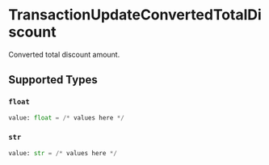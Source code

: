 # TransactionUpdateConvertedTotalDiscount

Converted total discount amount.


## Supported Types

### `float`

```python
value: float = /* values here */
```

### `str`

```python
value: str = /* values here */
```

